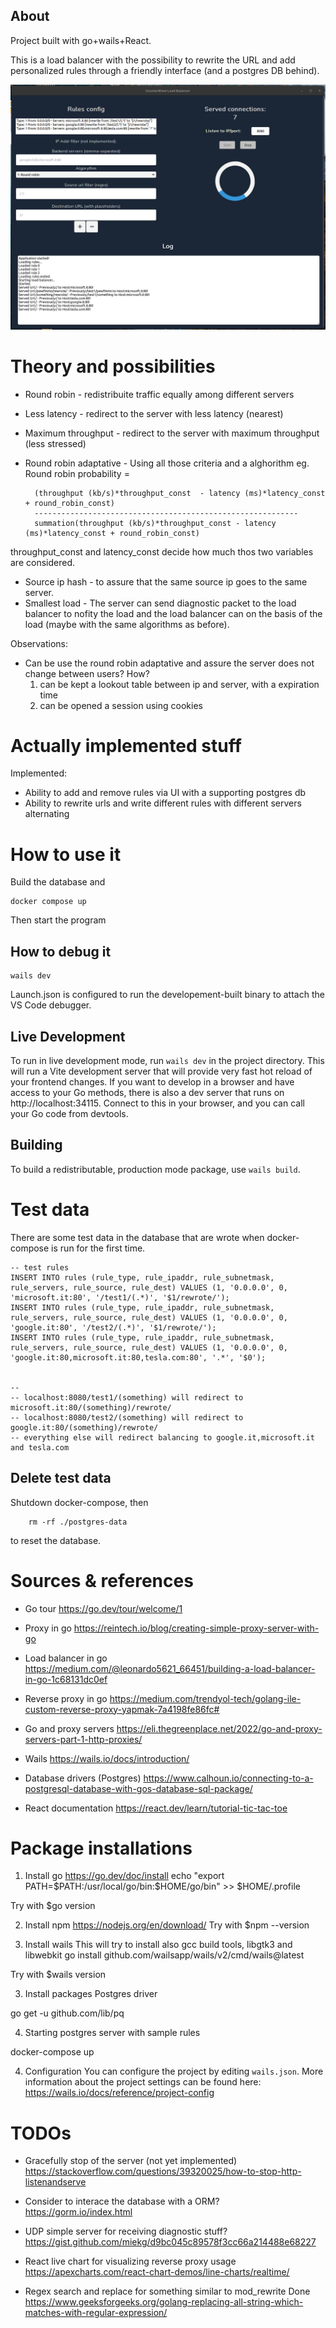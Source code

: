 ## About

Project built with go+wails+React.

This is a load balancer with the possibility to rewrite the URL and add personalized rules through a friendly interface (and a postgres DB behind).

![CounterBlow Load Balancer](./doc/screenshot1.png)

# Theory and possibilities

- Round robin - redistribuite traffic equally among different servers
- Less latency - redirect to the server with less latency (nearest)
- Maximum throughput - redirect to the server with maximum throughput (less stressed)
- Round robin adaptative - Using all those criteria and a alghorithm eg. 
    Round robin probability = 
    
        (throughput (kb/s)*throughput_const  - latency (ms)*latency_const + round_robin_const)
        -----------------------------------------------------------
        summation(throughput (kb/s)*throughput_const - latency (ms)*latency_const + round_robin_const)

throughput_const and latency_const decide how much thos two variables are considered.

- Source ip hash - to assure that the same source ip goes to the same server.
- Smallest load - The server can send diagnostic packet to the load balancer to nofity the load
                 and the load balancer can on the basis of the load (maybe with the same algorithms as before).

Observations:
- Can be use the round robin adaptative and assure the server does not change between users? How?
    1) can be kept a lookout table between ip and server, with a expiration time
    2) can be opened a session using cookies

# Actually implemented stuff
Implemented:
- Ability to add and remove rules via UI with a supporting postgres db
- Ability to rewrite urls and write different rules with different servers alternating

# How to use it
Build the database and 
        
    docker compose up

Then start the program

## How to debug it
    wails dev

Launch.json is configured to run the developement-built binary to attach the VS Code debugger.

## Live Development

To run in live development mode, run `wails dev` in the project directory. This will run a Vite development
server that will provide very fast hot reload of your frontend changes. If you want to develop in a browser
and have access to your Go methods, there is also a dev server that runs on http://localhost:34115. Connect
to this in your browser, and you can call your Go code from devtools.

## Building

To build a redistributable, production mode package, use `wails build`.


# Test data
There are some test data in the database that are wrote when docker-compose is run for the first time.

    -- test rules
    INSERT INTO rules (rule_type, rule_ipaddr, rule_subnetmask, rule_servers, rule_source, rule_dest) VALUES (1, '0.0.0.0', 0, 'microsoft.it:80', '/test1/(.*)', '$1/rewrote/');
    INSERT INTO rules (rule_type, rule_ipaddr, rule_subnetmask, rule_servers, rule_source, rule_dest) VALUES (1, '0.0.0.0', 0, 'google.it:80', '/test2/(.*)', '$1/rewrote/');
    INSERT INTO rules (rule_type, rule_ipaddr, rule_subnetmask, rule_servers, rule_source, rule_dest) VALUES (1, '0.0.0.0', 0, 'google.it:80,microsoft.it:80,tesla.com:80', '.*', '$0');


    -- 
    -- localhost:8080/test1/(something) will redirect to microsoft.it:80/(something)/rewrote/
    -- localhost:8080/test2/(something) will redirect to google.it:80/(something)/rewrote/
    -- everything else will redirect balancing to google.it,microsoft.it and tesla.com

## Delete test data
Shutdown docker-compose, then 

        rm -rf ./postgres-data
to reset the database.

# Sources & references

- Go tour
https://go.dev/tour/welcome/1

- Proxy in go
https://reintech.io/blog/creating-simple-proxy-server-with-go

- Load balancer in go
https://medium.com/@leonardo5621_66451/building-a-load-balancer-in-go-1c68131dc0ef

- Reverse proxy in go
https://medium.com/trendyol-tech/golang-ile-custom-reverse-proxy-yapmak-7a4198fe86fc#

- Go and proxy servers
https://eli.thegreenplace.net/2022/go-and-proxy-servers-part-1-http-proxies/

- Wails
https://wails.io/docs/introduction/

- Database drivers (Postgres)
https://www.calhoun.io/connecting-to-a-postgresql-database-with-gos-database-sql-package/

- React documentation
https://react.dev/learn/tutorial-tic-tac-toe


# Package installations

1) Install go
https://go.dev/doc/install
echo "export PATH=\$PATH:/usr/local/go/bin:$HOME/go/bin" >> $HOME/.profile

Try with $go version

2) Install npm https://nodejs.org/en/download/
Try with $npm --version

2) Install wails
This will try to install also gcc build tools, libgtk3 and libwebkit
go install github.com/wailsapp/wails/v2/cmd/wails@latest

Try with $wails version

3) Install packages
Postgres driver

go get -u github.com/lib/pq

4) Starting postgres server with sample rules

docker-compose up

4) Configuration
You can configure the project by editing `wails.json`. More information about the project settings can be found
here: https://wails.io/docs/reference/project-config

# TODOs
- Gracefully stop of the server (not yet implemented)
https://stackoverflow.com/questions/39320025/how-to-stop-http-listenandserve

- Consider to interace the database with a ORM?
https://gorm.io/index.html

- UDP simple server for receiving diagnostic stuff?
https://gist.github.com/miekg/d9bc045c89578f3cc66a214488e68227

- React live chart for visualizing reverse proxy usage
https://apexcharts.com/react-chart-demos/line-charts/realtime/

- Regex search and replace for something similar to mod_rewrite
Done
https://www.geeksforgeeks.org/golang-replacing-all-string-which-matches-with-regular-expression/

